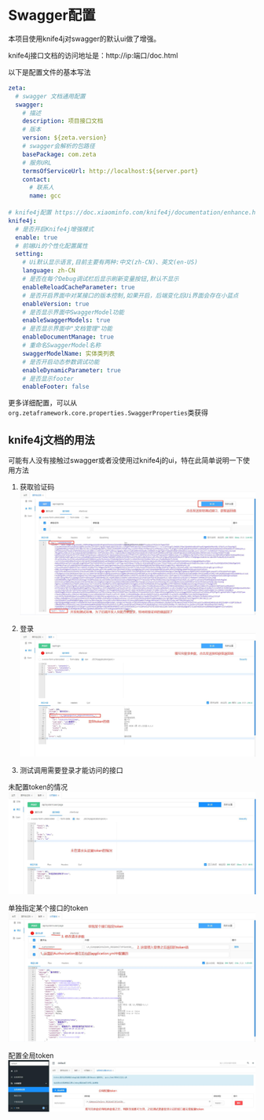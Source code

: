 # Swagger配置
本项目使用knife4j对swagger的默认ui做了增强。

knife4j接口文档的访问地址是：http://ip:端口/doc.html

以下是配置文件的基本写法
```yaml
zeta:
  # swagger 文档通用配置
  swagger:
    # 描述
    description: 项目接口文档
    # 版本
    version: ${zeta.version}
    # swagger会解析的包路径
    basePackage: com.zeta
    # 服务URL
    termsOfServiceUrl: http://localhost:${server.port}
    contact:
      # 联系人
      name: gcc

# knife4j配置 https://doc.xiaominfo.com/knife4j/documentation/enhance.html
knife4j:
  # 是否开启Knife4j增强模式
  enable: true
  # 前端Ui的个性化配置属性
  setting:
    # Ui默认显示语言,目前主要有两种:中文(zh-CN)、英文(en-US)
    language: zh-CN
    # 是否在每个Debug调试栏后显示刷新变量按钮,默认不显示
    enableReloadCacheParameter: true
    # 是否开启界面中对某接口的版本控制,如果开启，后端变化后Ui界面会存在小蓝点
    enableVersion: true
    # 是否显示界面中SwaggerModel功能
    enableSwaggerModels: true
    # 是否显示界面中"文档管理"功能
    enableDocumentManage: true
    # 重命名SwaggerModel名称
    swaggerModelName: 实体类列表
    # 是否开启动态参数调试功能
    enableDynamicParameter: true
    # 是否显示footer
    enableFooter: false
```

更多详细配置，可以从`org.zetaframework.core.properties.SwaggerProperties`类获得

## knife4j文档的用法

可能有人没有接触过swagger或者没使用过knife4j的ui，特在此简单说明一下使用方法

1. 获取验证码
   ![获取验证码](./img/获取验证码.jpg)

2. 登录
   ![登录](./img/登录.jpg)

3. 测试调用需要登录才能访问的接口

未配置token的情况
![未在请求头配置token的情况](./img/未在请求头配置token的情况.jpg)

单独指定某个接口的token
![单独指定某个接口的token](./img/单独指定某个接口的token.jpg)

配置全局token
![全局配置token](./img/全局配置token.jpg)
